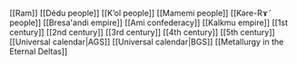 [[Ram]]
[[Dédu people]]
[[Kʼol people]]
[[Mamemi people]]
[[Kəre-Rɤ̃ people]]
[[Bresa'andi empire]]
[[Ami confederacy]]
[[Kalkmu empire]]
[[1st century]]
[[2nd century]]
[[3rd century]]
[[4th century]]
[[5th century]]
[[Universal calendar|AGS]]
[[Universal calendar|BGS]]
[[Metallurgy in the Eternal Deltas]]
